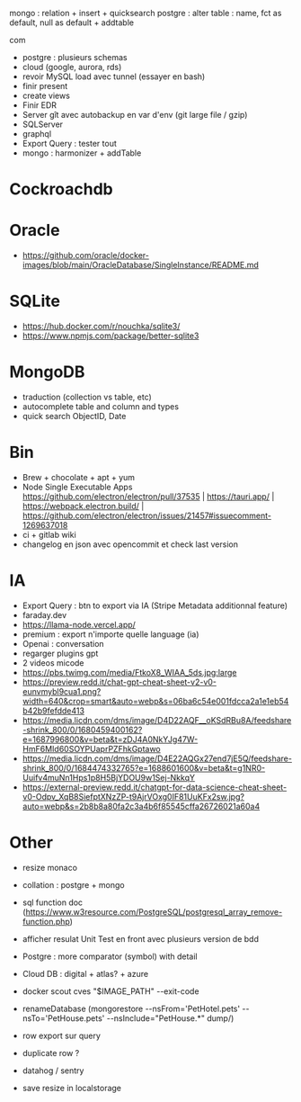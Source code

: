 mongo : relation + insert + quicksearch
postgre : alter table : name, fct as default, null as default + addtable


com













- postgre : plusieurs schemas
- cloud (google, aurora, rds)
- revoir MySQL load avec tunnel (essayer en bash)
- finir present
- create views
- Finir EDR
- Server gît avec autobackup en var d'env (git large file / gzip)
- SQLServer
- graphql
- Export Query : tester tout
- mongo : harmonizer + addTable




















# Cockroachdb

# Oracle
- https://github.com/oracle/docker-images/blob/main/OracleDatabase/SingleInstance/README.md

# SQLite
- https://hub.docker.com/r/nouchka/sqlite3/
- https://www.npmjs.com/package/better-sqlite3

# MongoDB
- traduction (collection vs table, etc)
- autocomplete table and column and types
- quick search ObjectID, Date

# Bin
- Brew + chocolate + apt + yum
- Node Single Executable Apps https://github.com/electron/electron/pull/37535 | https://tauri.app/ | https://webpack.electron.build/ | https://github.com/electron/electron/issues/21457#issuecomment-1269637018
- ci + gitlab wiki
- changelog en json avec opencommit et check last version

# IA
- Export Query : btn to export via IA (Stripe Metadata additionnal feature)
- faraday.dev
- https://llama-node.vercel.app/
- premium : export n'importe quelle language (ia)
- Openai : conversation
- regarger plugins gpt
- 2 videos micode
- https://pbs.twimg.com/media/FtkoX8_WIAA_5ds.jpg:large
- https://preview.redd.it/chat-gpt-cheat-sheet-v2-v0-eunvmybl9cua1.png?width=640&crop=smart&auto=webp&s=06ba6c54e001fdcca2a1e1eb54b42b9fefdde413
- https://media.licdn.com/dms/image/D4D22AQF__oKSdRBu8A/feedshare-shrink_800/0/1680459400162?e=1687996800&v=beta&t=zDJ4A0NkYJg47W-HmF6MId60SOYPUaprPZFhkGptawo
- https://media.licdn.com/dms/image/D4E22AQGx27end7jE5Q/feedshare-shrink_800/0/1684474332765?e=1688601600&v=beta&t=g1NR0-Uuifv4muNn1Hps1p8H5BjYDOU9w1Sej-NkkqY
- https://external-preview.redd.it/chatgpt-for-data-science-cheat-sheet-v0-Odpv_XqB8SiefptXNzZP-t9AjrVOxg0IF81UuKFx2sw.jpg?auto=webp&s=2b8b8a80fa2c3a4b6f85545cffa26726021a60a4


# Other
- resize monaco
- collation : postgre + mongo















- sql function doc (https://www.w3resource.com/PostgreSQL/postgresql_array_remove-function.php)
- afficher resulat Unit Test en front avec plusieurs version de bdd
- Postgre : more comparator (symbol) with detail
- Cloud DB : digital + atlas? + azure
- docker scout cves "$IMAGE_PATH" --exit-code
- renameDatabase (mongorestore --nsFrom='PetHotel.pets' --nsTo='PetHouse.pets' --nsInclude="PetHouse.*" dump/)
- row export sur query
- duplicate row ?
- datahog / sentry
- save resize in localstorage
